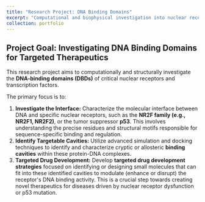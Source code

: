 ```yaml
---
title: "Research Project: DNA Binding Domains"
excerpt: "Computational and biophysical investigation into nuclear receptor and p53 DNA binding interfaces for targeted drug development.<br/><img src='/images/P1-DBD-Search.png'>"
collection: portfolio
---
```


## Project Goal: Investigating DNA Binding Domains for Targeted Therapeutics

This research project aims to computationally and structurally investigate the **DNA-binding domains (DBDs)** of critical nuclear receptors and transcription factors.

The primary focus is to:

1.  **Investigate the Interface:** Characterize the molecular interface between DNA and specific nuclear receptors, such as the **NR2F family (e.g., NR2F1, NR2F2)**, or the tumor suppressor **p53**. This involves understanding the precise residues and structural motifs responsible for sequence-specific binding and regulation.
2.  **Identify Targetable Cavities:** Utilize advanced simulation and docking techniques to identify and characterize cryptic or allosteric **binding cavities** within these protein-DNA complexes.
3.  **Targeted Drug Development:** Develop **targeted drug development strategies** focused on identifying or designing small molecules that can fit into these identified cavities to modulate (enhance or disrupt) the receptor's DNA binding activity. This is a crucial step towards creating novel therapeutics for diseases driven by nuclear receptor dysfunction or p53 mutation.
